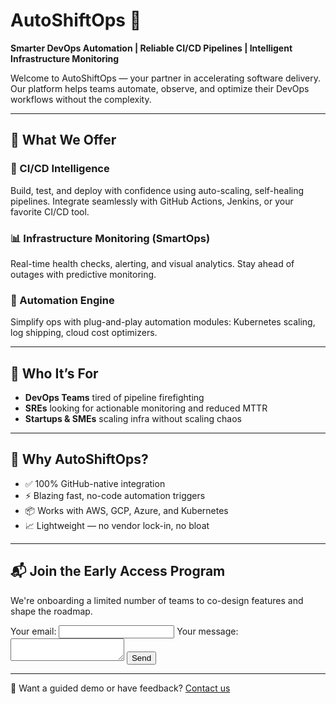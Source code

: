 
# AutoShiftOps 🚀
**Smarter DevOps Automation | Reliable CI/CD Pipelines | Intelligent Infrastructure Monitoring**

Welcome to AutoShiftOps — your partner in accelerating software delivery.  
Our platform helps teams automate, observe, and optimize their DevOps workflows without the complexity.

---

## 🔧 What We Offer

### 🚀 CI/CD Intelligence
Build, test, and deploy with confidence using auto-scaling, self-healing pipelines. Integrate seamlessly with GitHub Actions, Jenkins, or your favorite CI/CD tool.

### 📊 Infrastructure Monitoring (SmartOps)
Real-time health checks, alerting, and visual analytics. Stay ahead of outages with predictive monitoring.

### 🤖 Automation Engine
Simplify ops with plug-and-play automation modules: Kubernetes scaling, log shipping, cloud cost optimizers.

---

## 👥 Who It’s For

- **DevOps Teams** tired of pipeline firefighting
- **SREs** looking for actionable monitoring and reduced MTTR
- **Startups & SMEs** scaling infra without scaling chaos

---

## 🔐 Why AutoShiftOps?

- ✅ 100% GitHub-native integration
- ⚡ Blazing fast, no-code automation triggers
- 📦 Works with AWS, GCP, Azure, and Kubernetes
- 📈 Lightweight — no vendor lock-in, no bloat

---

## 📬 Join the Early Access Program

We're onboarding a limited number of teams to co-design features and shape the roadmap.

<!-- modify this form HTML and place wherever you want your form -->
<form
  action="https://formspree.io/f/xblyadjz"
  method="POST"
>
  <label>
    Your email:
    <input type="email" name="email">
  </label>
  <label>
    Your message:
    <textarea name="message"></textarea>
  </label>
  <!-- your other form fields go here -->
  <button type="submit">Send</button>
</form>

---

🧠 Want a guided demo or have feedback? [Contact us](contact.md)
<button id="scrollTopBtn" onclick="scrollToTop()" style="display:none;position:fixed;bottom:20px;right:20px;z-index:999;border:none;background:#3f51b5;color:#fff;padding:10px 15px;border-radius:50%;box-shadow:0 5px 10px rgba(0,0,0,0.3);cursor:pointer;">⬆️</button>
